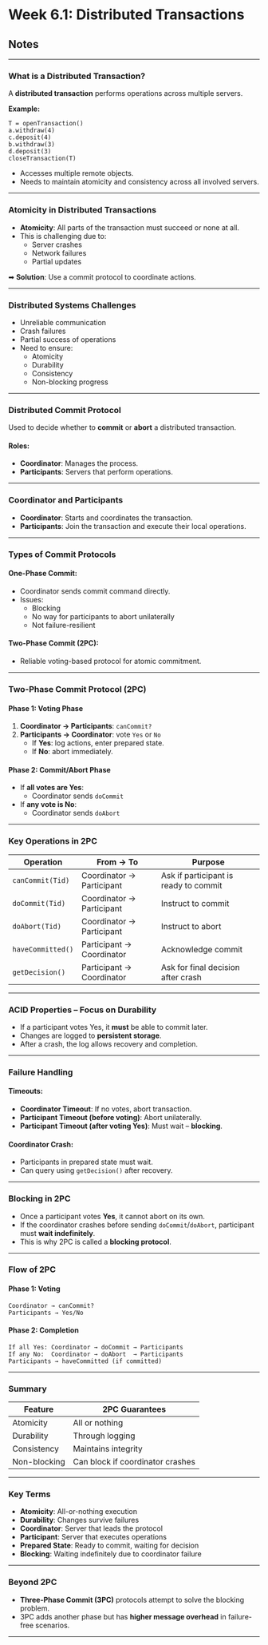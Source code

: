 # Week 6.1: Distributed Transactions

## Notes

---

### What is a Distributed Transaction?

A **distributed transaction** performs operations across multiple servers.

**Example:**

```
T = openTransaction()
a.withdraw(4)
c.deposit(4)
b.withdraw(3)
d.deposit(3)
closeTransaction(T)
```

- Accesses multiple remote objects.
- Needs to maintain atomicity and consistency across all involved servers.

---

### Atomicity in Distributed Transactions

- **Atomicity**: All parts of the transaction must succeed or none at all.
- This is challenging due to:
  - Server crashes
  - Network failures
  - Partial updates

➡ **Solution**: Use a commit protocol to coordinate actions.

---

### Distributed Systems Challenges

- Unreliable communication
- Crash failures
- Partial success of operations
- Need to ensure:
  - Atomicity
  - Durability
  - Consistency
  - Non-blocking progress

---

### Distributed Commit Protocol

Used to decide whether to **commit** or **abort** a distributed transaction.

#### Roles:

- **Coordinator**: Manages the process.
- **Participants**: Servers that perform operations.

---

### Coordinator and Participants

- **Coordinator**: Starts and coordinates the transaction.
- **Participants**: Join the transaction and execute their local operations.

---

### Types of Commit Protocols

#### One-Phase Commit:

- Coordinator sends commit command directly.
- Issues:
  - Blocking
  - No way for participants to abort unilaterally
  - Not failure-resilient

#### Two-Phase Commit (2PC):

- Reliable voting-based protocol for atomic commitment.

---

### Two-Phase Commit Protocol (2PC)

#### Phase 1: Voting Phase

1. **Coordinator → Participants**: `canCommit?`
2. **Participants → Coordinator**: vote `Yes` or `No`
   - If **Yes**: log actions, enter prepared state.
   - If **No**: abort immediately.

#### Phase 2: Commit/Abort Phase

- If **all votes are Yes**:
  - Coordinator sends `doCommit`
- If **any vote is No**:
  - Coordinator sends `doAbort`

---

### Key Operations in 2PC

| Operation         | From → To                 | Purpose                               |
| ----------------- | ------------------------- | ------------------------------------- |
| `canCommit(Tid)`  | Coordinator → Participant | Ask if participant is ready to commit |
| `doCommit(Tid)`   | Coordinator → Participant | Instruct to commit                    |
| `doAbort(Tid)`    | Coordinator → Participant | Instruct to abort                     |
| `haveCommitted()` | Participant → Coordinator | Acknowledge commit                    |
| `getDecision()`   | Participant → Coordinator | Ask for final decision after crash    |

---

### ACID Properties – Focus on Durability

- If a participant votes Yes, it **must** be able to commit later.
- Changes are logged to **persistent storage**.
- After a crash, the log allows recovery and completion.

---

### Failure Handling

#### Timeouts:

- **Coordinator Timeout**: If no votes, abort transaction.
- **Participant Timeout (before voting)**: Abort unilaterally.
- **Participant Timeout (after voting Yes)**: Must wait – **blocking**.

#### Coordinator Crash:

- Participants in prepared state must wait.
- Can query using `getDecision()` after recovery.

---

### Blocking in 2PC

- Once a participant votes **Yes**, it cannot abort on its own.
- If the coordinator crashes before sending `doCommit`/`doAbort`, participant must **wait indefinitely**.
- This is why 2PC is called a **blocking protocol**.

---

### Flow of 2PC

#### Phase 1: Voting

```
Coordinator → canCommit?
Participants → Yes/No
```

#### Phase 2: Completion

```
If all Yes: Coordinator → doCommit → Participants
If any No:  Coordinator → doAbort  → Participants
Participants → haveCommitted (if committed)
```

---

### Summary

| Feature      | 2PC Guarantees                   |
| ------------ | -------------------------------- |
| Atomicity    | All or nothing                   |
| Durability   | Through logging                  |
| Consistency  | Maintains integrity              |
| Non-blocking | Can block if coordinator crashes |

---

### Key Terms

- **Atomicity**: All-or-nothing execution
- **Durability**: Changes survive failures
- **Coordinator**: Server that leads the protocol
- **Participant**: Server that executes operations
- **Prepared State**: Ready to commit, waiting for decision
- **Blocking**: Waiting indefinitely due to coordinator failure

---

### Beyond 2PC

- **Three-Phase Commit (3PC)** protocols attempt to solve the blocking problem.
- 3PC adds another phase but has **higher message overhead** in failure-free scenarios.

---
